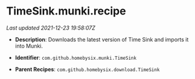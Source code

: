 # TimeSink.munki.recipe

_Last updated 2021-12-23 19:58:07Z_

- **Description**: Downloads the latest version of Time Sink and imports it into Munki.

- **Identifier**: `com.github.homebysix.munki.TimeSink`

- **Parent Recipes**: `com.github.homebysix.download.TimeSink`